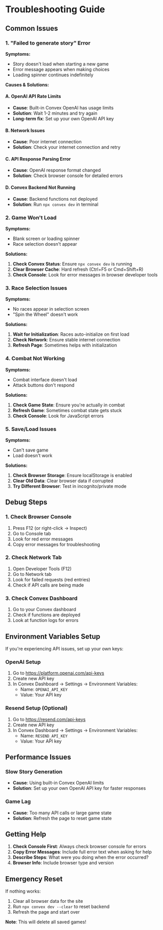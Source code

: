 # Troubleshooting Guide

## Common Issues

### 1. "Failed to generate story" Error

**Symptoms:**
- Story doesn't load when starting a new game
- Error message appears when making choices
- Loading spinner continues indefinitely

**Causes & Solutions:**

#### A. OpenAI API Rate Limits
- **Cause**: Built-in Convex OpenAI has usage limits
- **Solution**: Wait 1-2 minutes and try again
- **Long-term fix**: Set up your own OpenAI API key

#### B. Network Issues
- **Cause**: Poor internet connection
- **Solution**: Check your internet connection and retry

#### C. API Response Parsing Error
- **Cause**: OpenAI response format changed
- **Solution**: Check browser console for detailed errors

#### D. Convex Backend Not Running
- **Cause**: Backend functions not deployed
- **Solution**: Run `npx convex dev` in terminal

### 2. Game Won't Load

**Symptoms:**
- Blank screen or loading spinner
- Race selection doesn't appear

**Solutions:**
1. **Check Convex Status**: Ensure `npx convex dev` is running
2. **Clear Browser Cache**: Hard refresh (Ctrl+F5 or Cmd+Shift+R)
3. **Check Console**: Look for error messages in browser developer tools

### 3. Race Selection Issues

**Symptoms:**
- No races appear in selection screen
- "Spin the Wheel" doesn't work

**Solutions:**
1. **Wait for Initialization**: Races auto-initialize on first load
2. **Check Network**: Ensure stable internet connection
3. **Refresh Page**: Sometimes helps with initialization

### 4. Combat Not Working

**Symptoms:**
- Combat interface doesn't load
- Attack buttons don't respond

**Solutions:**
1. **Check Game State**: Ensure you're actually in combat
2. **Refresh Game**: Sometimes combat state gets stuck
3. **Check Console**: Look for JavaScript errors

### 5. Save/Load Issues

**Symptoms:**
- Can't save game
- Load doesn't work

**Solutions:**
1. **Check Browser Storage**: Ensure localStorage is enabled
2. **Clear Old Data**: Clear browser data if corrupted
3. **Try Different Browser**: Test in incognito/private mode

## Debug Steps

### 1. Check Browser Console
1. Press F12 (or right-click → Inspect)
2. Go to Console tab
3. Look for red error messages
4. Copy error messages for troubleshooting

### 2. Check Network Tab
1. Open Developer Tools (F12)
2. Go to Network tab
3. Look for failed requests (red entries)
4. Check if API calls are being made

### 3. Check Convex Dashboard
1. Go to your Convex dashboard
2. Check if functions are deployed
3. Look at function logs for errors

## Environment Variables Setup

If you're experiencing API issues, set up your own keys:

### OpenAI Setup
1. Go to https://platform.openai.com/api-keys
2. Create new API key
3. In Convex Dashboard → Settings → Environment Variables:
   - Name: `OPENAI_API_KEY`
   - Value: Your API key

### Resend Setup (Optional)
1. Go to https://resend.com/api-keys
2. Create new API key
3. In Convex Dashboard → Settings → Environment Variables:
   - Name: `RESEND_API_KEY`
   - Value: Your API key

## Performance Issues

### Slow Story Generation
- **Cause**: Using built-in Convex OpenAI limits
- **Solution**: Set up your own OpenAI API key for faster responses

### Game Lag
- **Cause**: Too many API calls or large game state
- **Solution**: Refresh the page to reset game state

## Getting Help

1. **Check Console First**: Always check browser console for errors
2. **Copy Error Messages**: Include full error text when asking for help
3. **Describe Steps**: What were you doing when the error occurred?
4. **Browser Info**: Include browser type and version

## Emergency Reset

If nothing works:
1. Clear all browser data for the site
2. Run `npx convex dev --clear` to reset backend
3. Refresh the page and start over

**Note**: This will delete all saved games!
